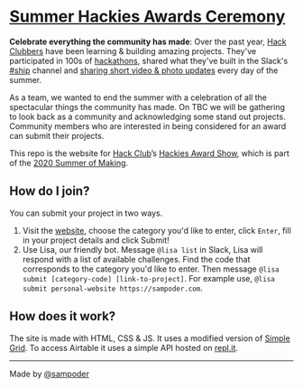 # [Summer Hackies Awards Ceremony](https://hackies.netlify.app/)

**Celebrate everything the community has made**: Over the past year, [Hack Clubbers](https://hackclub.com/) have been learning & building amazing projects. They've participated in 100s of [hackathons](https://hackathons.hackclub.com), shared what they've built in the Slack's [#ship](https://app.slack.com/client/T0266FRGM/C0M8PUPU6/) channel and [sharing short video & photo updates](https://scrapbook.hackclub.com) every day of the summer.

As a team, we wanted to end the summer with a celebration of all the spectacular things the community has made. On TBC we will be gathering to look back as a community and acknowledging some stand out projects. Community members who are interested in being considered for an award can submit their projects.

This repo is the website for [Hack Club](https://hackclub.com/)’s [Hackies Award Show](https://hackies.netlify.app/), which is part of the [2020 Summer of Making](https://summer.hackclub.com/).

## How do I join?

You can submit your project in two ways. 

1. Visit the [website](https://hackies.netlify.app/), choose the category you'd like to enter, click `Enter`, fill in your project details and click Submit!
2. Use Lisa, our friendly bot. Message `@lisa list` in Slack, Lisa will respond with a list of available challenges. Find the code that corresponds to the category you'd like to enter. Then message `@lisa submit [category-code] [link-to-project]`. For example use, `@lisa submit personal-website https://sampoder.com`. 

## How does it work?

The site is made with HTML, CSS & JS. It uses a modified version of [Simple Grid](https://simplegrid.io). To access Airtable it uses a simple API hosted on [repl.it](https://repl.it).

---

Made by [@sampoder](https://sampoder.com)
